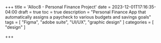 +++
title = 'Alloc8 - Personal Finance Project'
date = 2023-12-01T17:16:35-04:00
draft = true
toc = true
description = "Personal Finance App that automatically assigns a paycheck to various budgets and savings goals"
tags = [
    "Figma",
    "adobe suite",
    "UI/UX",
    "graphic design"
]
categories = [
    "design"
]

+++